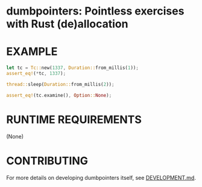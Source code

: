 # dumbpointers: Pointless exercises with Rust (de)allocation

# EXAMPLE

```rust
let tc = Tc::new(1337, Duration::from_millis(1));
assert_eq!(*tc, 1337);

thread::sleep(Duration::from_millis(2));

assert_eq!(tc.examine(), Option::None);
```

# RUNTIME REQUIREMENTS

(None)

# CONTRIBUTING

For more details on developing dumbpointers itself, see [DEVELOPMENT.md](DEVELOPMENT.md).
